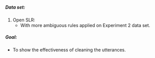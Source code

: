 ##### Data set:

1. Open SLR:
    * With more ambiguous rules applied on Experiment 2 data set.

##### Goal:
    
- To show the effectiveness of cleaning the utterances.